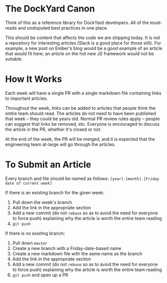 # The DockYard Canon
Think of this as a reference library for DockYard developers. All of the must-reads and undisputed best practices in one place.

This should be content that affects the code we are shipping today. It is not a repository for interesting articles (Slack is a good place for those still). For example, a new post on Ember's blog would be a good example of an article that would fit here; an article on the hot new JS framework would not be suitable.

# How It Works
Each week will have a single PR with a single markdown file containing
 links to important articles.

Throughout the week, links can be added
to articles that people think the entire team should read. The articles
do not need to have been published that week – they could be years old. Normal PR
review rules apply – people can suggest that links be removed, etc. Everyone is encouraged to discuss the article in the PR, whether it's
closed or not.

At the end of the week, the PR will be merged, and it is expected that the
engineering team at-large will go through the articles.

# To Submit an Article
Every branch and file should be named as follows: `[year]-[month]-[Friday date of current week]`

If there is an existing branch for the given week:

1. Pull down the week's branch
1. Add the link in the appropriate section
1. Add a new commit (do not `rebase` so as to avoid the need for
   everyone to force push) explaining why the article is worth the
entire team reading
1. `git push`

If there is no existing branch:

1. Pull down `master`
1. Create a new branch with a Friday-date-based name
1. Create a new markdown file with the same name as the branch
1. Add the link in the appropriate section
1. Add a new commit (do not `rebase` so as to avoid the need for
   everyone to force push) explaining why the article is worth the
entire team reading
1. `git push` and open up a PR

